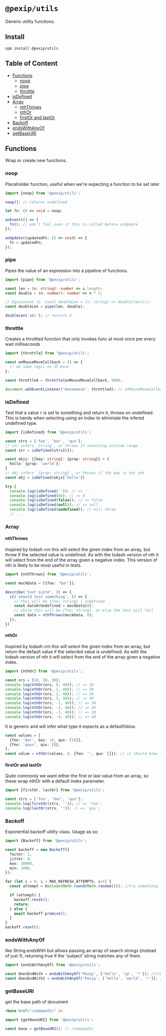 # `@pexip/utils`

Generic utility functions.

## Install

`npm install @pexip/utils`

## Table of Content

- [Functions](#functions)
  - [noop](#noop)
  - [pipe](#pipe)
  - [throttle](#throttle)
- [isDefined](#isdefined)
- [Array](#array)
  - [nthThrows](#nththrows)
  - [nthOr](#nthor)
  - [firstOr and lastOr](#firstor-and-lastor)
- [Backoff](#backoff)
- [endsWithAnyOf](#endsWithAnyOf)
- [getBaseURI](#getBaseURI)

## Functions

Wrap or create new functions.

### noop

Placeholder function, useful when we're expecting a function to be set later

```typescript
import {noop} from '@pexip/utils';

noop(); // returns undefined

let fn: () => void = noop;

onEvent(() => {
  fn(); // won't fail even if this is called before onUpdate
});

onUpdate((updatedFn: () => void) => {
  fn = updatedFn;
});
```

### pipe

Pipes the value of an expression into a pipeline of functions.

```typescript
import {pipe} from '@pexip/utils';

const len = (s: string): number => s.length;
const double = (n: number): number => n * 2;

// Equivalent to `const doubleLen = (s: string) => double(len(s));`
const doubleLen = pipe(len, double);

doubleLen('abc'); // returns 6
```

### throttle

Creates a throttled function that only invokes func at most once per every wait
milliseconds

```typescript
import {throttle} from '@pexip/utils';

const onMouseMoveCallback = () => {
  // do some logic on 🐭 move
};

const throttled = throttle(onMouseMoveCallback, 500);

document.addEventListener('mousemove', throttled); // onMouseMoveCallback will invoke only once within a 500 milliseconds
```

### isDefined

Test that a value `t` is set to something and return it, throws on undefined.
This is handy when selecting using an index to eliminiate the infered undefined
type.

```typescript
import {isDefined} from '@pexip/utils';

const strs = ['foo', 'bar', 'qux'];
// str infers `string`, or throws if selecting outside range
const str = isDefined(strs[0]);

const objs: {[key: string]: {prop: string}} = {
  hello: {prop: 'world'};
}
// obj infers `{prop: string}`, or throws if the key is not set
const obj = isDefined(objs['hello'])

try {
  console.log(isDefined('')); // => ''
  console.log(isDefined(0)); // => 0
  console.log(isDefined(false)); // => false
  console.log(isDefined(null)); // => null
  console.log(isDefined(undefined)); // will throw
  // ...
```

### Array

#### nthThrows

Inspired by lodash `nth` this will select the given index from an array, but
throw if the selected value is undefined. As with the lodash version of nth it
will select from the end of the array given a negative index. This version of
nth is likely to be most useful in tests.

```typescript
import {nthThrows} from '@pexip/utils';

const mockData = [{foo: 'bar'}];

describe('test suite', () => {
  it('should test something', () => {
    // this will be {foo: string} | undefined
    const dataOrUndefined = mockData[0]:
    // while this will be {foo: string}, or else the test will fail
    const data = nthThrows(mockData, 0);
  });
})
```

#### nthOr

Inspired by lodash `nth` this will select the given index from an array, but
return the default value if the selected value is undefined. As with the lodash
version of nth it will select from the end of the array given a negative index.

```typescript
import {nthOr} from '@pexip/utils';

const nrs = [10, 20, 30];
console.log(nthOr(nrs, 0, 40)); // => 10
console.log(nthOr(nrs, 1, 40)); // => 20
console.log(nthOr(nrs, 2, 40)); // => 30
console.log(nthOr(nrs, 3, 40)); // => 40
console.log(nthOr(nrs, -1, 40)); // => 30
console.log(nthOr(nrs, -2, 40)); // => 20
console.log(nthOr(nrs, -3, 40)); // => 10
console.log(nthOr(nrs, -4, 40)); // => 40
```

It is generic and will infer what type it expects as a defaultValue.

```typescript
const values = [
  {foo: 'bar', baz: 10, qux: [10]},
  {foo: 'quux', qux: []},
];
const value = nthOr(values, 0, {foo: '', qux: []}); // it should know that `foo` and `qux` are required fields
```

#### firstOr and lastOr

Quite commonly we want either the first or last value from an array, so these
wrap nthOr with a default index parameter.

```typescript
import {firstOr, lastOr} from '@pexip/utils';

const strs = ['foo', 'bar', 'qux'];
console.log(firstOr(strs, '')); // => 'foo';
console.log(lastOr(strs, '')); // => 'qux';
```

### Backoff

Exponential backoff utility class. Usage as so:

```typescript
import {Backoff} from '@pexip/utils';

const backoff = new Backoff({
  factor: 2,
  jitter: 0,
  max: 30000,
  min: 1000,
});

for (let i = 0; i < MAX_REFRESH_ATTEMPTS; i++) {
  const attempt = Boolean(Math.round(Math.random())); //try something

  if (attempt) {
    backoff.reset();
    return;
  } else {
    await backoff.promise();
  }
}
backoff.reset();
```

### endsWithAnyOf

like String.endsWith but allows passing an array of search strings (instead of
just 1), returning true if the 'subject' string matches any of them.

```typescript
import {endsWithAnyOf} from '@pexip/utils';

const doesEndWith = endsWithAnyOf('Pexip', ['hello', 'ip', '!']); //true
const doesEndWith2 = endsWithAnyOf('Pexip', ['hello', 'world', '!']); //false
```

### getBaseURI

get the base path of document

```html
<base href="/somepath/" />
```

```typescript
import {getBaseURI} from '@pexip/utils';

const base = getBaseURI(); // /somepath/
```
